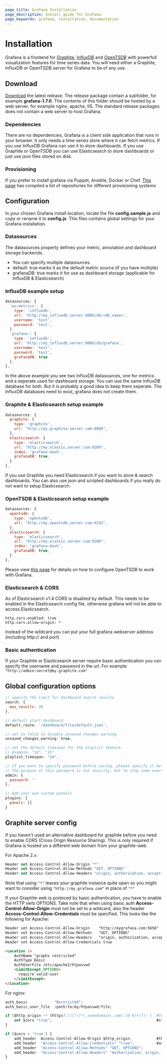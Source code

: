 ```yaml
---
page_title: Grafana Installation
page_description: Install guide for Grafana.
page_keywords: grafana, installation, documentation
---
```


# Installation

Grafana is a frontend for [Graphite](http://graphite.readthedocs.org/en/latest/), [InfluxDB](http://influxdb.org)
and [OpenTSDB](http://opentsdb.net) with powerfull visualization features for time series data.
You will need either a Graphite, InfluxDB or OpenTSDB server for Grafana to be of any use.

## Download

[Download](/download) the latest release. The release package contain a subfolder, for example **grafana-1.7.0**. The
contents of this folder should be hosted by a web server, for example nginx, apache, IIS. The standard release
packages does not contain a web server to host Grafana.

### Dependencies
There are no dependencies, Grafana is a client side application that runs in your browser. It only needs a time series store
where it can fetch metrics. If you use InfluxDB Grafana can use it to store dashboards.
If you use Graphite or OpenTSDB you can use Elasticsearch to store dashboards or just use json files stored on disk.

### Provisioning
If you prefer to install grafana via Puppet, Ansible, Docker or Chef. [This page](/docs/provisioning) has compiled a
list of repositories for different provisioning systems

## Configuration
In your chosen Grafana install location, locate the file **config.sample.js** and copy or rename it to **config.js**.
This files contains global settings for your Grafana installation.


### Datasources
The datasources property defines your metric, annotation and dashboard storage backends.

- You can specify multiple datasources.
- default: true    marks it as the default metric source (if you have multiple)
- grafanaDB: true  marks it for use as dashboard storage (applicable for InfluxDB & Elasticsearch)

### InfluxDB example setup
```javascript
datasources: {
  'eu-metrics': {
    type: 'influxdb',
    url: 'http://my_influxdb_server:8086/db/<db_name>',
    username: 'test',
    password: 'test',
  },
  'grafana': {
    type: 'influxdb',
    url: 'http://my_influxdb_server:8086/db/grafana',
    username: 'test',
    password: 'test',
    grafanaDB: true
  },
},
```
In the above example you see two InfluxDB datasources, one for metrics and a seperate used for dashboard storage. You can use the same InfluxDB
database for both. But it is probably a good idea to keep them seperate. The InfluxDB databases need to exist, grafana does not create
them.

### Graphite & Elasticsearch setup example

```javascript
datasources: {
  graphite: {
    type: 'graphite',
    url: "http://my.graphite.server.com:8080",
  },
  elasticsearch: {
    type: 'elasticsearch',
    url: "http://my.elastic.server.com:9200",
    index: 'grafana-dash',
    grafanaDB: true,
  }
},
```
If you use Graphite you need Elasticsearch if you want to store & search dashboards. You can also use json and scripted dashboards if
you really do not want to setup Elasticsearch.

### OpenTSDB & Elasticsearch setup example

```javascript
datasources: {
  opentsdb: {
    type: 'opentsdb',
    url: "http://my.opentsdb.server.com:4242",
  },
  elasticsearch: {
    type: 'elasticsearch',
    url: "http://my.elastic.server.com:9200",
    index: 'grafana-dash',
    grafanaDB: true,
  }
},
```
Please view [this page](/docs/features/opentsdb) for details on how to configure OpenTSDB to work with Grafana.

### Elasticsearch & CORS
As of Elasticsearch v1.4 CORS is disabled by default. This needs to be enabled in the Elasticsearch config file, otherwise grafana will not be able to access Elasticsearch.

```
http.cors.enabled: true
http.cors.allow-origin: *
```

Instead of the wildcard you can put your full grafana webserver address (including http:// and port)

### Basic authentication
If your Graphite or Elasticsearch server require basic authentication you can specify the username and password in the url.
For example `"http://admin:secret@my.graphite.com"`

## Global configuration options

```javascript
// specify the limit for dashboard search results
search: {
  max_results: 20
},

// default start dashboard
default_route: '/dashboard/file/default.json',

// set to false to disable unsaved changes warning
unsaved_changes_warning: true,

// set the default timespan for the playlist feature
// Example: "1m", "1h"
playlist_timespan: "1m",

// If you want to specify password before saving, please specify it bellow
// The purpose of this password is not security, but to stop some users from accidentally changing dashboards
admin: {
  password: ''
},

// Add your own custom pannels
plugins: {
  panels: []
}
```

## Graphite server config
If you haven't used an alternative dashboard for graphite before you need to enable CORS (Cross Origin Resource Sharing).
This is only required if Grafana is hosted on a different web domain from your graphite-web.

For Apache 2.x:

```javascript
Header set Access-Control-Allow-Origin "*"
Header set Access-Control-Allow-Methods "GET, OPTIONS"
Header set Access-Control-Allow-Headers "origin, authorization, accept"
```

Note that using `"*"` leaves your graphite instance quite open so you might want to consider
using `"http://my.grafana.com"` in place of `"*"`

If your Graphite web is proteced by basic authentication, you have to enable the HTTP verb OPTIONS. Take note that
when using basic auth **Access-Control-Allow-Origin** must not be set to a wildcard, also the header
**Access-Control-Allow-Credentials** must be specified. This looks like the following for Apache:

```html
Header set Access-Control-Allow-Origin    "http://mygrafana.com:5656"
Header set Access-Control-Allow-Methods   "GET, OPTIONS"
Header set Access-Control-Allow-Headers   "origin, authorization, accept"
Header set Access-Control-Allow-Credentials true

<Location />
    AuthName "graphs restricted"
    AuthType Basic
    AuthUserFile /etc/apache2/htpasswd
    <LimitExcept OPTIONS>
      require valid-user
    </LimitExcept>
</Location>
```

For nginx:

```javascript
auth_basic            "Restricted";
auth_basic_user_file  /path/to/my/htpasswd/file;

if ($http_origin ~* (https?://[^/]*\.somedomain\.com(:[0-9]+)?)) {  #Test if request is from allowed domain, you can use multiple if
    set $cors "true";                                               #statements to allow multiple domains, simply setting $cors to true in each one.
}

if ($cors = 'true') {
    add_header  Access-Control-Allow-Origin $http_origin;           #this mirrors back whatever domain the request came from as authorized, as
    add_header  "Access-Control-Allow-Credentials" "true";          #as long as it matches one of your if statements
    add_header  "Access-Control-Allow-Methods" "GET, OPTIONS";
    add_header  "Access-Control-Allow-Headers" "Authorization, origin, accept";
}
```
